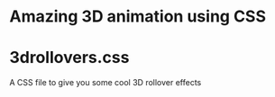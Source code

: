 # Amazing 3D animation using CSS

# 3drollovers.css
A CSS file to give you some cool 3D rollover effects
